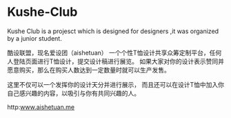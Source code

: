 # Kushe-Club
Kushe Club is a projesct which is designed for designers ,it was organized by a junior student.

酷设联盟，现名爱设团（aishetuan）
一个个性T恤设计共享众筹定制平台，任何人登陆页面进行T恤设计，提交设计稿进行展览。
如果大家对你的设计表示赞同并愿意购买，那么在购买人数达到一定数量时就可以生产发售。

这里不仅可以一个发挥你的设计天分并进行展示，
而且还可以在设计T恤中加入你自己感兴趣的内容，以吸引与你有共同兴趣的人。

http:www.aishetuan.me
